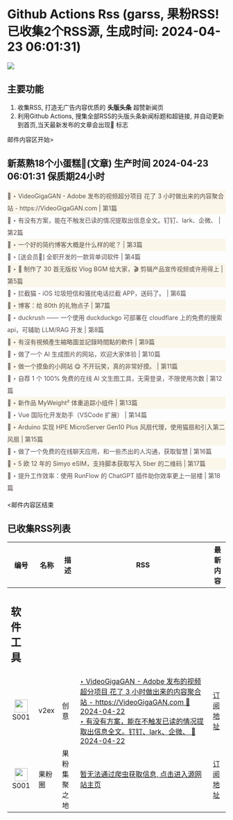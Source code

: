 # Github Actions Rss (garss, 果粉RSS! 已收集2个RSS源, 生成时间: 2024-04-23 06:01:31)

![](https://cdn.jsdelivr.net/gh/xinkeji/garss/_media/ga-rss.png)



## 主要功能
1. 收集RSS, 打造无广告内容优质的 **头版头条** 超赞新闻页
2. 利用Github Actions, 搜集全部RSS的头版头条新闻标题和超链接, 并自动更新到首页,当天最新发布的文章会出现🌈 标志

邮件内容区开始>
<h2>新蒸熟18个小蛋糕🍰(文章) 生产时间 2024-04-23 06:01:31 保质期24小时</h2>

<div style='line-height:3;background-color:#FAF6EA;' ><a href='https://www.v2ex.com/t/1034793#reply0' style="line-height:2;text-decoration:none;display:block;color:#584D49;">🌈 ‣ VideoGigaGAN - Adobe 发布的视频超分项目 花了 3 小时做出来的内容聚合站 - https://VideoGigaGAN.com | 第1篇</a></div><div style='line-height:3;' ><a href='https://www.v2ex.com/t/1034789#reply1' style="line-height:2;text-decoration:none;display:block;color:#584D49;">🌈 ‣ 有没有方案，能在不触发已读的情况提取出信息全文。钉钉、lark、企微、 | 第2篇</a></div><div style='line-height:3;background-color:#FAF6EA;' ><a href='https://www.v2ex.com/t/1034691#reply55' style="line-height:2;text-decoration:none;display:block;color:#584D49;">🌈 ‣ 一个好的简约博客大概是什么样的呢？ | 第3篇</a></div><div style='line-height:3;' ><a href='https://www.v2ex.com/t/1034596#reply24' style="line-height:2;text-decoration:none;display:block;color:#584D49;">🌈 ‣ [送会员🐯] 全职开发的一款背单词软件 | 第4篇</a></div><div style='line-height:3;background-color:#FAF6EA;' ><a href='https://www.v2ex.com/t/1034781#reply4' style="line-height:2;text-decoration:none;display:block;color:#584D49;">🌈 ‣ 🎁 制作了 30 首无版权 Vlog BGM 给大家，🎬 剪辑产品宣传视频或许用得上 | 第5篇</a></div><div style='line-height:3;' ><a href='https://www.v2ex.com/t/1034594#reply31' style="line-height:2;text-decoration:none;display:block;color:#584D49;">🌈 ‣ 拦截猫 - iOS 垃圾短信和骚扰电话拦截 APP，送码了。 | 第6篇</a></div><div style='line-height:3;background-color:#FAF6EA;' ><a href='https://www.v2ex.com/t/1034777#reply0' style="line-height:2;text-decoration:none;display:block;color:#584D49;">🌈 ‣ 博客：给 80th 的礼物点子 | 第7篇</a></div><div style='line-height:3;' ><a href='https://www.v2ex.com/t/1034769#reply0' style="line-height:2;text-decoration:none;display:block;color:#584D49;">🌈 ‣ duckrush —— 一个使用 duckduckgo 可部署在 cloudflare 上的免费的搜索 api，可辅助 LLM/RAG 开发 | 第8篇</a></div><div style='line-height:3;background-color:#FAF6EA;' ><a href='https://www.v2ex.com/t/1034649#reply9' style="line-height:2;text-decoration:none;display:block;color:#584D49;">🌈 ‣ 有沒有視頻產生縮略圖並記錄時間點的軟件 | 第9篇</a></div><div style='line-height:3;' ><a href='https://www.v2ex.com/t/1034634#reply3' style="line-height:2;text-decoration:none;display:block;color:#584D49;">🌈 ‣ 做了一个 AI 生成图片的网站，欢迎大家体验 | 第10篇</a></div><div style='line-height:3;background-color:#FAF6EA;' ><a href='https://www.v2ex.com/t/1034579#reply13' style="line-height:2;text-decoration:none;display:block;color:#584D49;">🌈 ‣ 做一个摸鱼的小网站 😋 不开玩笑，真的非常好摸。 | 第11篇</a></div><div style='line-height:3;' ><a href='https://www.v2ex.com/t/1034601#reply18' style="line-height:2;text-decoration:none;display:block;color:#584D49;">🌈 ‣ 自荐 1 个 100% 免费的在线 AI 文生图工具，无需登录，不限使用次数 | 第12篇</a></div><div style='line-height:3;background-color:#FAF6EA;' ><a href='https://www.v2ex.com/t/1034558#reply4' style="line-height:2;text-decoration:none;display:block;color:#584D49;">🌈 ‣ 新作品 MyWeight² 体重追踪小组件 | 第13篇</a></div><div style='line-height:3;' ><a href='https://www.v2ex.com/t/1034467#reply21' style="line-height:2;text-decoration:none;display:block;color:#584D49;">🌈 ‣ Vue 国际化开发助手（VSCode 扩展） | 第14篇</a></div><div style='line-height:3;background-color:#FAF6EA;' ><a href='https://www.v2ex.com/t/1034574#reply5' style="line-height:2;text-decoration:none;display:block;color:#584D49;">🌈 ‣ Arduino 实现 HPE MicroServer Gen10 Plus 风扇代理，使用猫扇和引入第二风扇 | 第15篇</a></div><div style='line-height:3;' ><a href='https://www.v2ex.com/t/1034547#reply5' style="line-height:2;text-decoration:none;display:block;color:#584D49;">🌈 ‣ 做了一个免费的在线聊天应用，和一些杰出的人沟通，获取智慧 | 第16篇</a></div><div style='line-height:3;background-color:#FAF6EA;' ><a href='https://www.v2ex.com/t/1034573#reply0' style="line-height:2;text-decoration:none;display:block;color:#584D49;">🌈 ‣ 5 欧 12 年的 Simyo eSIM，支持脚本获取写入 5ber 的二维码 | 第17篇</a></div><div style='line-height:3;' ><a href='https://www.v2ex.com/t/1034562#reply0' style="line-height:2;text-decoration:none;display:block;color:#584D49;">🌈 ‣ 提升工作效率：使用 RunFlow 的 ChatGPT 插件助你效率更上一层楼 | 第18篇</a></div>

<邮件内容区结束

## 已收集RSS列表

| 编号 | 名称 | 描述 | RSS | 最新内容 |
| --- | --- | --- | --- | --- |
| <h2 id="软件工具">软件工具</h2> |  |   |  |  |
| <div id="S001" style="text-align: center;"><img src="https://cdn.jsdelivr.net/gh/zhaoolee/garss/_media/favicon/S001.png" width="30px" style="width:30px;height: auto;"/><br><span>S001</span></div> | v2ex | 创意 | [‣ VideoGigaGAN - Adobe 发布的视频超分项目 花了 3 小时做出来的内容聚合站 - https://VideoGigaGAN.com 🌈 2024-04-22](https://www.v2ex.com/t/1034793#reply0)<br/>[‣ 有没有方案，能在不触发已读的情况提取出信息全文。钉钉、lark、企微、 🌈 2024-04-22](https://www.v2ex.com/t/1034789#reply1) | [订阅地址](https://www.v2ex.com/feed/tab/creative.xml) |
| <div id="S001" style="text-align: center;"><img src="https://cdn.jsdelivr.net/gh/zhaoolee/garss/_media/favicon/S001.png" width="30px" style="width:30px;height: auto;"/><br><span>S001</span></div> | 果粉圈 | 果粉集聚之地 | [暂无法通过爬虫获取信息, 点击进入源网站主页](https://g0f.cn) | [订阅地址](https://g0f.cn/rss.xml) |



